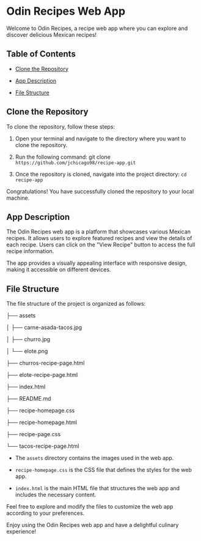 # Odin Recipes Web App

  

Welcome to Odin Recipes, a recipe web app where you can explore and discover delicious Mexican recipes!

  

## Table of Contents

  

- [Clone the Repository](#clone-the-repository)

- [App Description](#app-description)

- [File Structure](#file-structure)

  

## Clone the Repository

  

To clone the repository, follow these steps:

  

1. Open your terminal and navigate to the directory where you want to clone the repository.

2. Run the following command: git clone `https://github.com/jchicago98/recipe-app.git`

3. Once the repository is cloned, navigate into the project directory: `cd recipe-app`

  
  

Congratulations! You have successfully cloned the repository to your local machine.

  

## App Description

  

The Odin Recipes web app is a platform that showcases various Mexican recipes. It allows users to explore featured recipes and view the details of each recipe. Users can click on the "View Recipe" button to access the full recipe information.

  

The app provides a visually appealing interface with responsive design, making it accessible on different devices.

  

## File Structure

  

The file structure of the project is organized as follows:

  

├── assets

│ ├── carne-asada-tacos.jpg

│ ├── churro.jpg

│ └── elote.png

├── churros-recipe-page.html

├── elote-recipe-page.html

├── index.html

├── README.md

├── recipe-homepage.css

├── recipe-homepage.html

├── recipe-page.css

└── tacos-recipe-page.html

  
  
  

- The `assets` directory contains the images used in the web app.

-  `recipe-homepage.css` is the CSS file that defines the styles for the web app.

-  `index.html` is the main HTML file that structures the web app and includes the necessary content.

  

Feel free to explore and modify the files to customize the web app according to your preferences.

  

Enjoy using the Odin Recipes web app and have a delightful culinary experience!